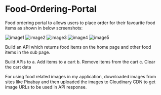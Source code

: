 # Food-Ordering-Portal

Food ordering portal to allows users to place order for their favourite food items as
shown in below screenshots:

![image1](https://user-images.githubusercontent.com/68840592/113093046-c78b7380-920c-11eb-8533-7e4b5df86bda.jpg)
![image2](https://user-images.githubusercontent.com/68840592/113093050-c9553700-920c-11eb-800d-6e8e0287c47c.jpg)
![image3](https://user-images.githubusercontent.com/68840592/113093057-ca866400-920c-11eb-87ec-adb5b66f31f0.jpg)
![image4](https://user-images.githubusercontent.com/68840592/113093059-cc502780-920c-11eb-9235-7d77563d1218.jpg)
![image5](https://user-images.githubusercontent.com/68840592/113093063-cd815480-920c-11eb-8bc9-b0956840f305.jpg)

Build an API which returns food items on the home
page and other food items in the sub page.

Build APIs to
a. Add items to a cart
b. Remove items from the cart
c. Clear the cart data

For using food related images in my application, downloaded images from sites like
Pixabay and then uploaded the images to Cloudinary CDN to get image URLs to be used in
API response.



